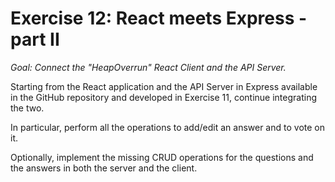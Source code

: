 # Exercise 12: React meets Express - part II

_Goal: Connect the "HeapOverrun" React Client and the API Server._

Starting from the React application and the API Server in Express available in the GitHub repository and developed in Exercise 11, continue integrating the two.

In particular, perform all the operations to add/edit an answer and to vote on it. 

Optionally, implement the missing CRUD operations for the questions and the answers in both the server and the client.